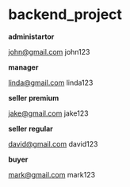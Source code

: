 # backend_project

<b>administartor </b>

john@gmail.com
john123

<b>manager</b>

linda@gmail.com
linda123

<b>seller premium</b>

jake@gmail.com
jake123

<b>seller regular</b>

david@gmail.com
david123

<b>buyer</b>

mark@gmail.com
mark123
